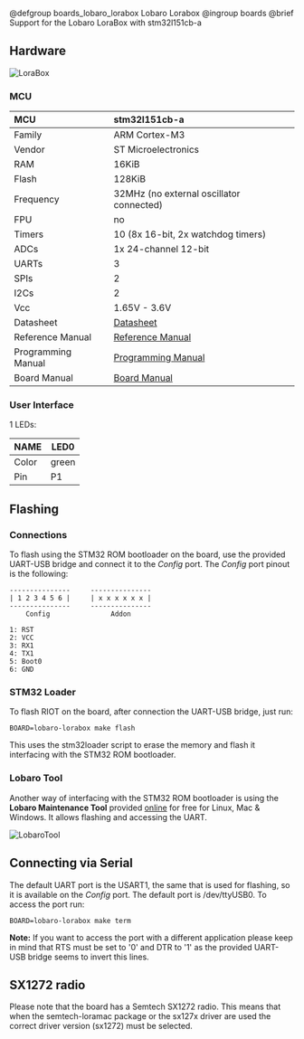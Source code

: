 @defgroup    boards_lobaro_lorabox Lobaro Lorabox
@ingroup     boards
@brief       Support for the Lobaro LoraBox with stm32l151cb-a

## Hardware

![LoraBox](https://www.lobaro.com/wp/wp-content/uploads/2017/03/Lobaro_wMBUS_LoRaWAN_Bridge.jpg)


### MCU
| MCU                   | stm32l151cb-a                             |
|:--------------------- |:----------------------------------------- |
| Family                | ARM Cortex-M3                             |
| Vendor                | ST Microelectronics                       |
| RAM                   | 16KiB                                     |
| Flash                 | 128KiB                                    |
| Frequency             | 32MHz (no external oscillator connected)  |
| FPU                   | no                                        |
| Timers                | 10 (8x 16-bit, 2x watchdog timers)        |
| ADCs                  | 1x 24-channel 12-bit                      |
| UARTs                 | 3                                         |
| SPIs                  | 2                                         |
| I2Cs                  | 2                                         |
| Vcc                   | 1.65V - 3.6V                              |
| Datasheet             | [Datasheet](https://www.st.com/resource/en/datasheet/stm32l151cb-a.pdf) |
| Reference Manual      | [Reference Manual](https://www.st.com/content/ccc/resource/technical/document/reference_manual/cc/f9/93/b2/f0/82/42/57/CD00240193.pdf/files/CD00240193.pdf/jcr:content/translations/en.CD00240193.pdf) |
| Programming Manual    | [Programming Manual](https://www.st.com/content/ccc/resource/technical/document/programming_manual/5b/ca/8d/83/56/7f/40/08/CD00228163.pdf/files/CD00228163.pdf/jcr:content/translations/en.CD00228163.pdf) |
| Board Manual          | [Board Manual](https://www.lobaro.com/download/7250/)|

### User Interface

1 LEDs:

| NAME   | LED0   |
| -----  | ----- |
| Color  | green |
| Pin    | P1   |


## Flashing
### Connections
To flash using the STM32 ROM bootloader on the board, use the provided UART-USB
bridge and connect it to the *Config* port. The *Config* port pinout is the
following:

```
---------------     ---------------
| 1 2 3 4 5 6 |     | x x x x x x |
---------------     ---------------
    Config               Addon

1: RST
2: VCC
3: RX1
4: TX1
5: Boot0
6: GND
```

### STM32 Loader
To flash RIOT on the board, after connection the UART-USB bridge, just run:
```
BOARD=lobaro-lorabox make flash
```
This uses the stm32loader script to erase the memory and flash it interfacing
with the STM32 ROM bootloader.

### Lobaro Tool
Another way of interfacing with the STM32 ROM bootloader is using the **Lobaro Maintenance Tool** provided
[online](https://www.lobaro.com/lobaro-maintenance-tool/) for free for Linux,
Mac & Windows. It allows flashing and accessing the UART.

![LobaroTool](https://www.lobaro.com/wp/wp-content/uploads/2018/03/Lobaro_Tool_FirmwareUpdateFeature.png)

## Connecting via Serial
The default UART port is the USART1, the same that is used for flashing, so it
is available on the *Config* port. The default port is /dev/ttyUSB0. To access
the port run:
```
BOARD=lobaro-lorabox make term
```
**Note:** If you want to access the port with a different application please
keep in mind that RTS must be set to '0' and DTR to '1' as the provided UART-USB
bridge seems to invert this lines.

## SX1272 radio
Please note that the board has a Semtech SX1272 radio. This means that when the
semtech-loramac package or the sx127x driver are used the correct driver version
(sx1272) must be selected.
